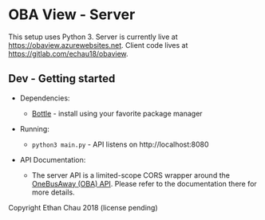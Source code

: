 # OBA View - Server

This setup uses Python 3.  Server is currently live at https://obaview.azurewebsites.net.  Client code lives at https://gitlab.com/echau18/obaview.

## Dev - Getting started

* Dependencies:
    * [Bottle](https://bottlepy.org) - install using your favorite package manager

* Running:
    * `python3 main.py` - API listens on http://localhost:8080

* API Documentation:
    * The server API is a limited-scope CORS wrapper around the [OneBusAway (OBA) API](http://developer.onebusaway.org/modules/onebusaway-application-modules/current/api/where/index.html).  Please refer to the documentation there for more details.

Copyright Ethan Chau 2018 (license pending)

